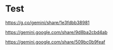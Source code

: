 # Test

https://g.co/gemini/share/1e3fdbb38981

https://gemini.google.com/share/9d8ba2cbd4ab

https://gemini.google.com/share/509bc0b9feaf

